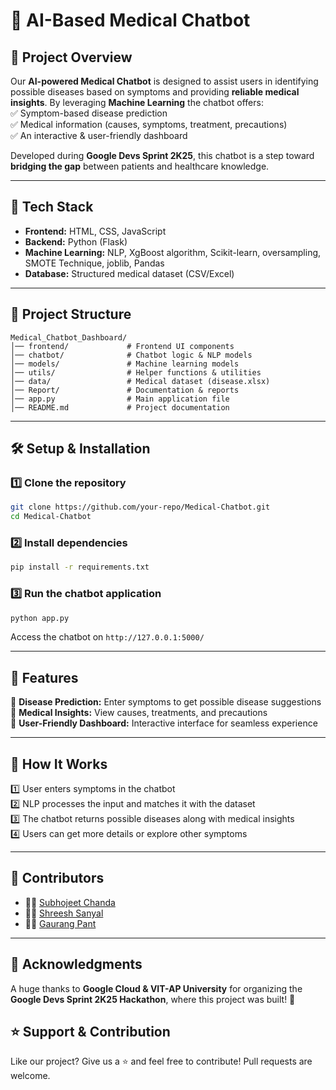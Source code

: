 # 🏥 AI-Based Medical Chatbot  

## 🚀 Project Overview  
Our **AI-powered Medical Chatbot** is designed to assist users in identifying possible diseases based on symptoms and providing **reliable medical insights**. By leveraging **Machine Learning** the chatbot offers:  
✅ Symptom-based disease prediction  
✅ Medical information (causes, symptoms, treatment, precautions)  
✅ An interactive & user-friendly dashboard  

Developed during **Google Devs Sprint 2K25**, this chatbot is a step toward **bridging the gap** between patients and healthcare knowledge.  

---

## 🔧 **Tech Stack**  
- **Frontend:** HTML, CSS, JavaScript  
- **Backend:** Python (Flask)  
- **Machine Learning:** NLP, XgBoost algorithm, Scikit-learn, oversampling, SMOTE Technique, joblib, Pandas 
- **Database:** Structured medical dataset (CSV/Excel)  

---

## 📂 **Project Structure**  
```
Medical_Chatbot_Dashboard/
│── frontend/             # Frontend UI components  
│── chatbot/              # Chatbot logic & NLP models  
│── models/               # Machine learning models  
│── utils/                # Helper functions & utilities  
│── data/                 # Medical dataset (disease.xlsx)  
│── Report/               # Documentation & reports  
│── app.py                # Main application file  
│── README.md             # Project documentation  
```

---

## 🛠️ **Setup & Installation**  
### 1️⃣ Clone the repository  
```bash
git clone https://github.com/your-repo/Medical-Chatbot.git
cd Medical-Chatbot
```
### 2️⃣ Install dependencies  
```bash
pip install -r requirements.txt
```
### 3️⃣ Run the chatbot application  
```bash
python app.py
```
Access the chatbot on `http://127.0.0.1:5000/`

---

## 🎯 **Features**  
🔹 **Disease Prediction:** Enter symptoms to get possible disease suggestions  
🔹 **Medical Insights:** View causes, treatments, and precautions  
🔹 **User-Friendly Dashboard:** Interactive interface for seamless experience  

---

## 🤖 **How It Works**  
1️⃣ User enters symptoms in the chatbot  
2️⃣ NLP processes the input and matches it with the dataset  
3️⃣ The chatbot returns possible diseases along with medical insights  
4️⃣ Users can get more details or explore other symptoms  

---

## 👥 **Contributors**  
- 🧑‍💻 [Subhojeet Chanda](https://github.com/subhojeetchanda)  
- 👩‍💻 [Shreesh Sanyal](https://github.com/SHREESH2004)  
- 🧑‍💻 [Gaurang Pant](https://github.com/Gaurang010)  

---

## 🎉 **Acknowledgments**  
A huge thanks to **Google Cloud & VIT-AP University** for organizing the **Google Devs Sprint 2K25 Hackathon**, where this project was built! 🚀  


## ⭐ **Support & Contribution**  
Like our project? Give us a ⭐ and feel free to contribute! Pull requests are welcome.  
